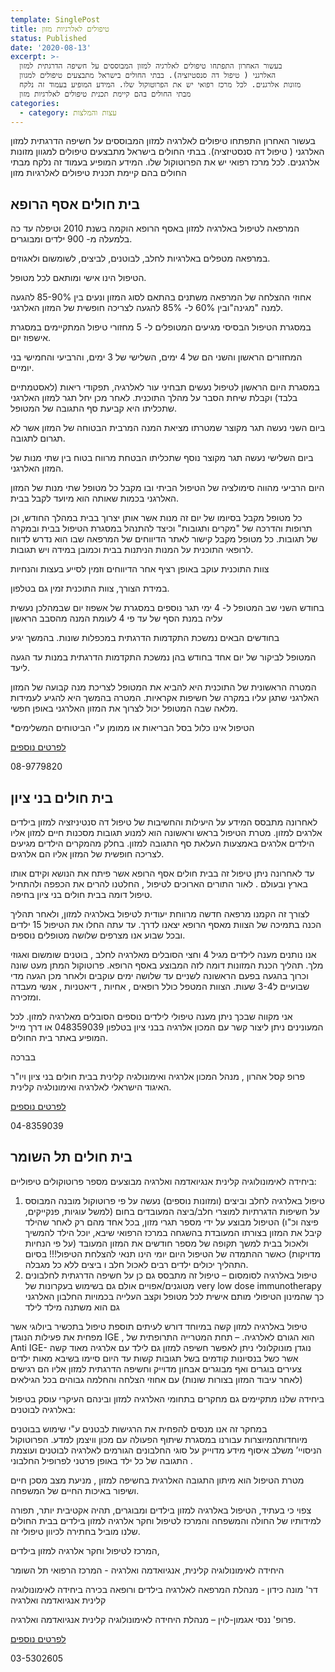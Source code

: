 ```yaml
---
template: SinglePost
title: טיפולים לאלרגיות מזון
status: Published
date: '2020-08-13'
excerpt: >-
  בעשור האחרון התפתחו טיפולים לאלרגיה למזון המבוססים על חשיפה הדרגתית למזון
  האלרגני ( טיפול דה סנסטיזציה). בבתי החולים בישראל מתבצעים טיפולים למגוון
  מזונות אלרגנים. לכל מרכז רפואי יש את הפרוטוקול שלו. המידע המופיע בעמוד זה נלקח
  מבתי החולים בהם קיימת תכנית טיפולים לאלרגיות מזון
categories:
  - category: עצות והמלצות
---
```

בעשור האחרון התפתחו טיפולים לאלרגיה למזון המבוססים על חשיפה הדרגתית למזון האלרגני ( טיפול דה סנסטיזציה). בבתי החולים בישראל מתבצעים טיפולים למגוון מזונות אלרגנים. לכל מרכז רפואי יש את הפרוטוקול שלו. המידע המופיע בעמוד זה נלקח מבתי החולים בהם קיימת תכנית טיפולים לאלרגיות מזון

## בית חולים אסף הרופא

המרפאה לטיפול באלרגיה למזון באסף הרופא הוקמה בשנת 2010 וטיפלה עד כה בלמעלה מ- 900 ילדים ומבוגרים.  

במרפאה מטפלים באלרגיות לחלב, לבוטנים, לביצים, לשומשום ולאגוזים. 

הטיפול הינו אישי ומותאם לכל מטופל. 

אחוזי ההצלחה של המרפאה משתנים בהתאם לסוג המזון ונעים בין 85-90% להגעה למנה "מגינה"ובין 60% ל- 85% להגעה לצריכה חופשית של המזון האלרגני.

במסגרת הטיפול הבסיסי מגיעים המטופלים ל- 5 מחזורי טיפול המתקיימים במסגרת  אישפוז יום. 

 המחזורים הראשון והשני הם של 4 ימים, השלישי של 3 ימים, והרביעי והחמישי בני יומיים. 

במסגרת היום הראשון לטיפול נעשים תבחיני עור לאלרגיה, תפקודי ריאות (לאסטמתיים בלבד) וקבלת שיחת הסבר על מהלך התוכנית. לאחר מכן יחל תגר למזון האלרגני שתכליתו היא קביעת סף התגובה של המטופל.

 ביום השני נעשה תגר מקוצר שמטרתו מציאת המנה המרבית הבטוחה של המזון אשר לא תגרום לתגובה. 

ביום השלישי נעשה תגר מקוצר נוסף שתכליתו הבטחת מרווח בטוח בין שתי מנות של המזון האלרגני. 

היום הרביעי מהווה סימולציה של הטיפול הביתי ובו מקבל כל מטופל שתי מנות של המזון האלרגני בכמות שאותה הוא מיועד לקבל בבית.

כל מטופל מקבל בסיומו של יום זה מנות אשר אותן יצרוך בבית במהלך החודש, וכן תרופות והדרכה של "מקרים ותגובות" וכיצד להתנהל במסגרת הטיפול בבית ובמקרה של תגובות. כל מטופל מקבל קישור לאתר הדיווחים של המרפאה שבו הוא נדרש לדווח לרופאי התוכנית על המנות הניתנות בבית וכמובן במידה ויש תגובות. 

צוות התוכנית עוקב באופן רציף אחר הדיווחים וזמין לסייע בעצות והנחיות

במידת הצורך, צוות התוכנית זמין גם בטלפון.

בחודש השני שב המטופל ל- 4 ימי תגר נוספים במסגרת של אשפוז יום שבמהלכן נעשית עליה במנת הסף של עד פי 4 לעומת המנה מהסבב הראשון

בחודשים הבאים נמשכת התקדמות הדרגתית במכפלות שונות. בהמשך יגיע 

המטופל לביקור של יום אחד בחודש בהן נמשכת התקדמות הדרגתית במנות עד הגעה ליעד.

המטרה הראשונית של התוכנית היא להביא את המטופל לצריכת מנה קבועה של המזון האלרגני שתגן עליו במקרה של חשיפות אקראיות. המטרה בהמשך היא להגיע לעמידות מלאה שבה המטופל יכול לצרוך את המזון האלרגני באופן חפשי. 

\*הטיפול אינו כלול בסל הבריאות או ממומן ע"י הביטוחים המשלימים 

[לפרטים נוספים](http://www.assafh.org/clinic/FoodAllergyClinic/Pages/default.aspx#p2)

08-9779820



## בית חולים בני ציון

לאחרונה מתבסס המידע על היעילות והחשיבות של טיפול דה סנטיניזציה למזון בילדים אלרגים למזון. מטרת הטיפול בראש וראשונה הוא למנוע תגובות מסכנות חיים למזון אליו הילדים אלרגים באמצעות העלאת סף התגובה למזון. בחלק מהמקרים הילדים מגיעים לצריכה חופשית של המזון אליו הם אלרגים.

עד לאחרונה ניתן טיפול זה בבית חולים אסף הרופא אשר פיתח את הנושא וקידם אותו בארץ ובעולם . לאור התורים הארוכים לטיפול , החלטנו להרים את הכפפה ולהתחיל טיפול דומה בבית חולים בני ציון בחיפה. 

לצורך זה הקמנו מרפאה חדשה מרווחת יעודית לטיפול באלרגיה למזון, ולאחר תהליך הכנה בתמיכה של הצוות מאסף הרופא יצאנו לדרך. עד עתה החלו את הטיפול 15 ילדים ובכל שבוע אנו מצרפים שלושה מטופלים נוספים. 

אנו נותנים מענה לילדים מגיל 4 וחצי הסובלים מאלרגיה לחלב , בוטנים שומשום ואגוזי מלך. תהליך הכנת המזונות דומה לזה המבוצע באסף הרופא. פרוטוקול המתן מעט שונה וכרוך בהגעה בפעם הראשונה לשניים עד שלושה ימים עוקבים ולאחר מכן הגעה מדי שבועיים ל3-4 שעות. הצוות המטפל כולל רופאים , אחיות , דיאטניות , אנשי מעבדה ומזכירה.

אני מקווה שבכך ניתן מענה טיפולי לילדים נוספים הסובלים מאלרגיה למזון. לכל המעונינים ניתן ליצור קשר עם המכון אלרגיה בבני ציון בטלפון 048359039 או דרך מייל המופיע באתר בית החולים.

בברכה

פרופ קסל אהרון , מנהל המכון אלרגיה ואימונולגיה קלינית בבית חולים בני ציון ויו"ר האיגוד הישראלי לאלרגיה ואימונולגיה קלינית.

[לפרטים נוספים](http://www.b-zion.org.il/pages/6760.aspx)



04-8359039

## בית חולים תל השומר

ביחידה לאימונולוגיה קלינית אנגיואדמה ואלרגיה  מבוצעים מספר פרוטוקולים טיפוליים:

1. טיפול באלרגיה לחלב וביצים (ומזונות נוספים) נעשה על פי  פרוטוקול מובנה המבוסס על חשיפות הדגרתיות למוצרי חלב/ביצה המעובדים בחום (למשל עוגיות, פנקייקים, פיצה וכ"ו)  הטיפול מבוצע על ידי מספר תגרי מזון, בכל אחד מהם רק לאחר שהילד קיבל את המזון  בצורתו המעובדת בהשגחה במרכז הרפואי שיבא, יוכל הילד להמשיך ולאכול בבית למשך תקופה של מספר חודשים את המזון המעובד (על פי הנחיות מדויקות) כאשר ההתמדה של הטיפול היום יומי הינו תנאי להצלחת הטיפול!!! בסיום התהליך יכולים ילדים רבים לאכול חלב ו ביצים ללא כל מגבלה. 
2. טיפול באלרגיה לסומסום – טיפול זה מתבסס גם כן על חשיפה הדרגתית לחלבונים מטוגנים/אפויים אולם גם בשימוש בעקרונות של very low dose immunotherapy  כך שהמינון הטיפולי מותם אישית לכל מטופל וקצב העלייה בכמויות החלבון האלרגני גם הוא משתנה מילד לילד 

טיפול באלרגיה למזון קשה במיוחד דורש לעיתים תוספת טיפול בתכשיר ביולוגי אשר מפחית את פעילות הנוגדן IGE , הוא הגורם לאלרגיה. – תחת המטרייה התרופתית של Anti IGE- נוגדן מונוקלונלי ניתן לאפשר חשיפה למזון גם לילד עם אלרגיה מאוד קשה אשר כשל בנסיונות קודמים בשל תגובות קשות עד היום סיימו בשיבא  מאות ילדים צעירים בוגרים ואף מבוגרים אבחון מדוייק וחשיפה הדרגתית למזון אליו הם רגישים (לאחר עיבוד המזון בצורות שונות) עם אחוזי הצלחה והחלמה גבוהים בכל הגילאים 

ביחידה שלנו מתקיימים גם מחקרים בתחומי האלרגיה למזון ובינהם העיקרי עוסק בטיפול באלרגיה לבוטנים: 

במחקר זה אנו מנסים להפחית את הרגישות לבטנים ע"י שימוש בבוטנים מיוחדותהמיוצרות עבורנו  במסגרת שיתוף הפעולה עם מכון וויצמן למדע. הפרוטוקול הניסויי’  משלב איסוף מידע מדוייק על סוגי החלבונים הגורמים לאלרגיה לבוטנים  ועוצמת התגובה של כל ילד באופן פרטני לפרופיל החלבוני  . 

 מטרת הטיפול הוא מיתון התגובה האלרגית בחשיפה למזון , מניעת מצב מסכן חיים ושיפור באיכות החיים של המשפחה.

צפוי כי בעתיד, הטיפול באלרגיה למזון בילדים ומבוגרים, תהיה אקטיבית יותר, תפורה למידותיו של החולה והמשפחה והמרכז לטיפול וחקר אלרגיה למזון בילדים בבית החולים שלנו מוביל בחתירה לכיוון טיפולי זה.  

המרכז לטיפול וחקר אלרגיה למזון בילדים, 

היחידה לאימונולוגיה קלינית, אנגיואדמה ואלרגיה   - המרכז הרפואי תל השומר

דר' מונה כידון  - מנהלת המרפאה לאלרגיה בילדים ורופאה בכירה ביחידה לאימונולוגיה קלינית אנגיואדמה ואלרגיה 

פרופ' ננסי אגמון-לוין – מנהלת היחידה לאימונולוגיה קלינית אנגיואדמה ואלרגיה. 

[לפרטים נוספים](https://www.sheba.co.il/%D7%90%D7%99%D7%9E%D7%95%D7%A0%D7%95%D7%9C%D7%95%D7%92%D7%99%D7%94_%D7%A7%D7%9C%D7%99%D7%A0%D7%99%D7%AA_%D7%90%D7%A0%D7%92%D7%99%D7%95%D7%90%D7%93%D7%9E%D7%94_%D7%90%D7%9C%D7%A8%D7%92%D7%99%D7%94)

03-5302605
